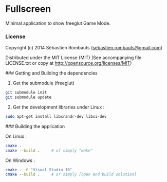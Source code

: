 Fullscreen
==========

Minimal application to show freeglut Game Mode.

### License

Copyright (c) 2014 Sébastien Rombauts (sebastien.rombauts@gmail.com)

Distributed under the MIT License (MIT) (See accompanying file LICENSE.txt
or copy at http://opensource.org/licenses/MIT)

### Getting and Building the dependencies

1. Get the submodule (freeglut)

```bash
git submodule init
git submodule update
```

2. Get the development libraries under Linux :

```bash
sudo apt-get install libxrandr-dev libxi-dev
```

### Building the application

On Linux :

```bash
cmake .
cmake --build .     # of simply "make"
```

On Windows :

```bash
cmake . -G "Visual Studio 10"
cmake --build .     # or simply [open and build solution]
```
